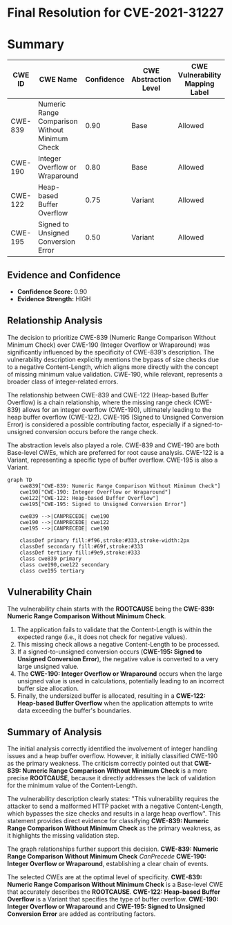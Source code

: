 # Final Resolution for CVE-2021-31227

# Summary
| CWE ID  | CWE Name                               | Confidence | CWE Abstraction Level | CWE Vulnerability Mapping Label | CWE-Vulnerability Mapping Notes |
| ------- | -------------------------------------- | ---------- | --------------------- | ------------------------------- | ------------------------------- |
| CWE-839 | Numeric Range Comparison Without Minimum Check        | 0.90       | Base                  | Allowed                         | Primary CWE (Root Cause) |
| CWE-190 | Integer Overflow or Wraparound         | 0.80       | Base                  | Allowed                         | Secondary Candidate             |
| CWE-122 | Heap-based Buffer Overflow             | 0.75       | Variant               | Allowed                         | Tertiary Candidate             |
| CWE-195 | Signed to Unsigned Conversion Error             | 0.50      | Variant                  | Allowed                         | Quaternary Candidate |

## Evidence and Confidence

*   **Confidence Score:** 0.90
*   **Evidence Strength:** HIGH

## Relationship Analysis
The decision to prioritize CWE-839 (Numeric Range Comparison Without Minimum Check) over CWE-190 (Integer Overflow or Wraparound) was significantly influenced by the specificity of CWE-839's description. The vulnerability description explicitly mentions the bypass of size checks due to a negative Content-Length, which aligns more directly with the concept of missing minimum value validation. CWE-190, while relevant, represents a broader class of integer-related errors.

The relationship between CWE-839 and CWE-122 (Heap-based Buffer Overflow) is a chain relationship, where the missing range check (CWE-839) allows for an integer overflow (CWE-190), ultimately leading to the heap buffer overflow (CWE-122). CWE-195 (Signed to Unsigned Conversion Error) is considered a possible contributing factor, especially if a signed-to-unsigned conversion occurs before the range check.

The abstraction levels also played a role. CWE-839 and CWE-190 are both Base-level CWEs, which are preferred for root cause analysis. CWE-122 is a Variant, representing a specific type of buffer overflow. CWE-195 is also a Variant.

```mermaid
graph TD
    cwe839["CWE-839: Numeric Range Comparison Without Minimum Check"]
    cwe190["CWE-190: Integer Overflow or Wraparound"]
    cwe122["CWE-122: Heap-based Buffer Overflow"]
    cwe195["CWE-195: Signed to Unsigned Conversion Error"]
    
    cwe839 -->|CANPRECEDE| cwe190
    cwe190 -->|CANPRECEDE| cwe122
    cwe195 -->|CANPRECEDE| cwe190
    
    classDef primary fill:#f96,stroke:#333,stroke-width:2px
    classDef secondary fill:#69f,stroke:#333
    classDef tertiary fill:#9e9,stroke:#333
    class cwe839 primary
    class cwe190,cwe122 secondary
    class cwe195 tertiary
```

## Vulnerability Chain
The vulnerability chain starts with the **ROOTCAUSE** being the **CWE-839: Numeric Range Comparison Without Minimum Check**.
1.  The application fails to validate that the Content-Length is within the expected range (i.e., it does not check for negative values).
2.  This missing check allows a negative Content-Length to be processed.
3.  If a signed-to-unsigned conversion occurs (**CWE-195: Signed to Unsigned Conversion Error**), the negative value is converted to a very large unsigned value.
4.  The **CWE-190: Integer Overflow or Wraparound** occurs when the large unsigned value is used in calculations, potentially leading to an incorrect buffer size allocation.
5.  Finally, the undersized buffer is allocated, resulting in a **CWE-122: Heap-based Buffer Overflow** when the application attempts to write data exceeding the buffer's boundaries.

## Summary of Analysis
The initial analysis correctly identified the involvement of integer handling issues and a heap buffer overflow. However, it initially classified CWE-190 as the primary weakness. The criticism correctly pointed out that **CWE-839: Numeric Range Comparison Without Minimum Check** is a more precise **ROOTCAUSE**, because it directly addresses the lack of validation for the minimum value of the Content-Length.

The vulnerability description clearly states: "This vulnerability requires the attacker to send a malformed HTTP packet with a negative Content-Length, which bypasses the size checks and results in a large heap overflow". This statement provides direct evidence for classifying **CWE-839: Numeric Range Comparison Without Minimum Check** as the primary weakness, as it highlights the missing validation step.

The graph relationships further support this decision. **CWE-839: Numeric Range Comparison Without Minimum Check** *CanPrecede* **CWE-190: Integer Overflow or Wraparound**, establishing a clear chain of events.

The selected CWEs are at the optimal level of specificity. **CWE-839: Numeric Range Comparison Without Minimum Check** is a Base-level CWE that accurately describes the **ROOTCAUSE**. **CWE-122: Heap-based Buffer Overflow** is a Variant that specifies the type of buffer overflow. **CWE-190: Integer Overflow or Wraparound** and **CWE-195: Signed to Unsigned Conversion Error** are added as contributing factors.